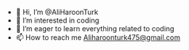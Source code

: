 - 👋 Hi, I’m @AliHaroonTurk
- 👀 I’m interested in coding
- 🌱 I’m eager to learn everything related to coding
- 📫 How to reach me Aliharoonturk475@gmail.com

<!---
AliHaroonT/AliHaroonT is a ✨ special ✨ repository because its `README.md` (this file) appears on your GitHub profile.
You can click the Preview link to take a look at your changes.
--->
